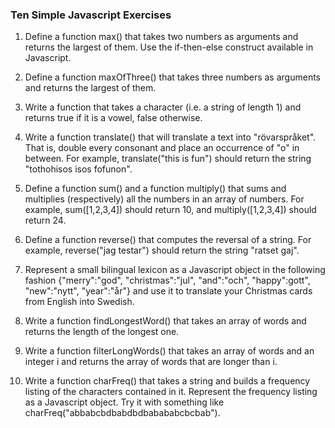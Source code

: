 ### Ten Simple Javascript Exercises

1. Define a function max() that takes two numbers as arguments and returns the largest of them. Use the if-then-else construct available in Javascript.

2. Define a function maxOfThree() that takes three numbers as arguments and returns the largest of them.

3. Write a function that takes a character (i.e. a string of length 1) and returns true if it is a vowel, false otherwise.

4. Write a function translate() that will translate a text into "rövarspråket". That is, double every consonant and place an occurrence of "o" in between. For example, translate("this is fun") should return the string "tothohisos isos fofunon".

5. Define a function sum() and a function multiply() that sums and multiplies (respectively) all the numbers in an array of numbers. For example, sum([1,2,3,4]) should return 10, and multiply([1,2,3,4]) should return 24.

6. Define a function reverse() that computes the reversal of a string. For example, reverse("jag testar") should return the string "ratset gaj".

7. Represent a small bilingual lexicon as a Javascript object in the following fashion {"merry":"god", "christmas":"jul", "and":"och", "happy":gott", "new":"nytt", "year":"år"} and use it to translate your Christmas cards from English into Swedish.

8. Write a function findLongestWord() that takes an array of words and returns the length of the longest one.

9. Write a function filterLongWords() that takes an array of words and an integer i and returns the array of words that are longer than i.

10. Write a function charFreq() that takes a string and builds a frequency listing of the characters contained in it. Represent the frequency listing as a Javascript object. Try it with something like charFreq("abbabcbdbabdbdbabababcbcbab").